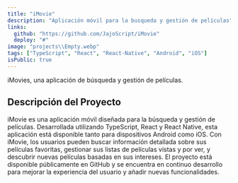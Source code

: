 ```yaml
---
title: "iMovie"
description: "Aplicación móvil para la busqueda y gestión de películas"
links:
  github: "https://github.com/JajoScript/iMovie"
  deploy: "#"
image: "projects\\Empty.webp"
tags: ["TypeScript", "React", "React-Native", "Android", "iOS"]
isPublic: true
---
```


iMovies, una aplicación de búsqueda y gestión de películas.

## Descripción del Proyecto

iMovie es una aplicación móvil diseñada para la búsqueda y gestión de películas. Desarrollada utilizando TypeScript, React y React Native, esta aplicación está disponible tanto para dispositivos Android como iOS. Con iMovie, los usuarios pueden buscar información detallada sobre sus películas favoritas, gestionar sus listas de películas vistas y por ver, y descubrir nuevas películas basadas en sus intereses. El proyecto está disponible públicamente en GitHub y se encuentra en continuo desarrollo para mejorar la experiencia del usuario y añadir nuevas funcionalidades.
